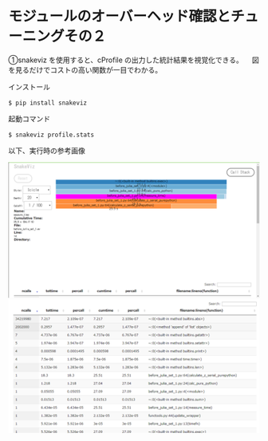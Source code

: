 # モジュールのオーバーヘッド確認とチューニングその２

①snakeviz を使用すると、cProfile の出力した統計結果を視覚化できる。
　図を見るだけでコストの高い関数が一目でわかる。

インストール
```
$ pip install snakeviz
```

起動コマンド
```
$ snakeviz profile.stats
```

以下、実行時の参考画像
<div align="center">
  <img src="https://github.com/Kento75/Python-Performance-Tuning/blob/master/sec2/img/snakebiz_1.PNG" />
  <br>
  <img src="https://github.com/Kento75/Python-Performance-Tuning/blob/master/sec2/img/snakebiz_2.PNG" />
</div>
